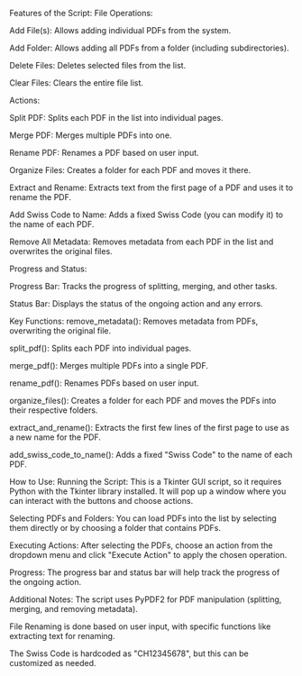 Features of the Script:
File Operations:

Add File(s): Allows adding individual PDFs from the system.

Add Folder: Allows adding all PDFs from a folder (including subdirectories).

Delete Files: Deletes selected files from the list.

Clear Files: Clears the entire file list.

Actions:

Split PDF: Splits each PDF in the list into individual pages.

Merge PDF: Merges multiple PDFs into one.

Rename PDF: Renames a PDF based on user input.

Organize Files: Creates a folder for each PDF and moves it there.

Extract and Rename: Extracts text from the first page of a PDF and uses it to rename the PDF.

Add Swiss Code to Name: Adds a fixed Swiss Code (you can modify it) to the name of each PDF.

Remove All Metadata: Removes metadata from each PDF in the list and overwrites the original files.

Progress and Status:

Progress Bar: Tracks the progress of splitting, merging, and other tasks.

Status Bar: Displays the status of the ongoing action and any errors.

Key Functions:
remove_metadata(): Removes metadata from PDFs, overwriting the original file.

split_pdf(): Splits each PDF into individual pages.

merge_pdf(): Merges multiple PDFs into a single PDF.

rename_pdf(): Renames PDFs based on user input.

organize_files(): Creates a folder for each PDF and moves the PDFs into their respective folders.

extract_and_rename(): Extracts the first few lines of the first page to use as a new name for the PDF.

add_swiss_code_to_name(): Adds a fixed "Swiss Code" to the name of each PDF.

How to Use:
Running the Script: This is a Tkinter GUI script, so it requires Python with the Tkinter library installed. It will pop up a window where you can interact with the buttons and choose actions.

Selecting PDFs and Folders: You can load PDFs into the list by selecting them directly or by choosing a folder that contains PDFs.

Executing Actions: After selecting the PDFs, choose an action from the dropdown menu and click "Execute Action" to apply the chosen operation.

Progress: The progress bar and status bar will help track the progress of the ongoing action.

Additional Notes:
The script uses PyPDF2 for PDF manipulation (splitting, merging, and removing metadata).

File Renaming is done based on user input, with specific functions like extracting text for renaming.

The Swiss Code is hardcoded as "CH12345678", but this can be customized as needed.